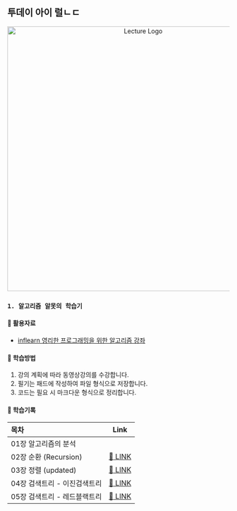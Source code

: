 ## 투데이 아이 럴ㄴㄷ
<p align="center">
  <img src="https://cdn.inflearn.com/wp-content/uploads/algorith.png" width="600" alt="Lecture Logo"/>
</p>

### `1. 알고리즘 알못의 학습기`
#### 📑 활용자료
 - [inflearn 영리한 프로그래밍을 위한 알고리즘 강좌](https://inf.run/RfUx)

#### 📖 학습방법
1. 강의 계획에 따라 동영상강의를 수강합니다.
2. 필기는 패드에 작성하여 파일 형식으로 저장합니다.
3. 코드는 필요 시 마크다운 형식으로 정리합니다.

#### 📝 학습기록
| 목차                         |                            Link                             |
| :-------------------------- | :----------------------------------------------------------: |
| 01장 알고리즘의 분석          |    |
| 02장 순환 (Recursion)        |  [:link: LINK](./document/Clever_programming/Chapter_01.md)  |
| 03장 정렬 (updated)          |  [:link: LINK](./document/Clever_programming/Chapter_02.md)  |
| 04장 검색트리 - 이진검색트리   |  [:link: LINK](./document/Clever_programming/Chapter_03.md)  |
| 05장 검색트리 - 레드블랙트리   |  [:link: LINK](./document/Clever_programming/Chapter_04.md)  |

